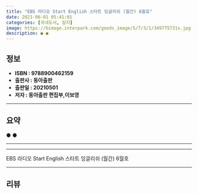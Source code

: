 ```yaml
---
title: "EBS 라디오 Start English 스타트 잉글리쉬 (월간) 6월호"
date: 2021-06-01 05:41:01
categories: [국내도서, 잡지]
image: https://bimage.interpark.com/goods_image/5/7/3/1/349775731s.jpg
description: ● ●
---
```


## **정보**

- **ISBN : 9788900462159**
- **출판사 : 동아출판**
- **출판일 : 20210501**
- **저자 : 동아출판 편집부,이보영**

------



## **요약**

●  ●  

------



------


EBS 라디오 Start English 스타트 잉글리쉬 (월간) 6월호 

------


## **리뷰** 

